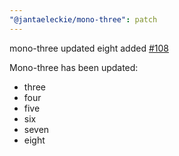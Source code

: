 ```yaml
---
"@jantaeleckie/mono-three": patch
---
```

    
mono-three updated eight added [#108](https://github.com/JantaeLeckie/monorepo-release-changesets/pull/108)
    
Mono-three has been updated:
   - three
   - four
   - five
   - six
   - seven
   - eight
